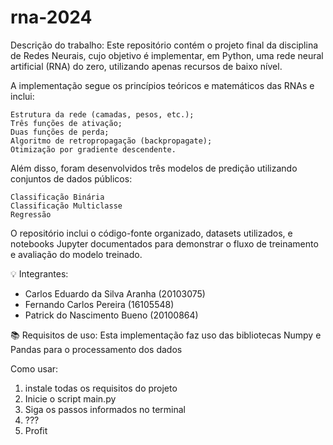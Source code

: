 # rna-2024

Descrição do trabalho: 
Este repositório contém o projeto final da disciplina de Redes Neurais, cujo objetivo é implementar, em Python, uma rede neural artificial (RNA) do zero, utilizando apenas recursos de baixo nível.

A implementação segue os princípios teóricos e matemáticos das RNAs e inclui:

    Estrutura da rede (camadas, pesos, etc.);
    Três funções de ativação;
    Duas funções de perda;
    Algoritmo de retropropagação (backpropagate);
    Otimização por gradiente descendente.

Além disso, foram desenvolvidos três modelos de predição utilizando conjuntos de dados públicos:

    Classificação Binária
    Classificação Multiclasse
    Regressão

O repositório inclui o código-fonte organizado, datasets utilizados, e notebooks Jupyter documentados para demonstrar o fluxo de treinamento e avaliação do modelo treinado.

💡 Integrantes:
- Carlos Eduardo da Silva Aranha (20103075)
- Fernando Carlos Pereira (16105548)
- Patrick do Nascimento Bueno (20100864)

📚 Requisitos de uso:
Esta implementação faz uso das bibliotecas Numpy e Pandas para o processamento dos dados

Como usar:
1. instale todas os requisitos do projeto
2. Inicie o script main.py
3. Siga os passos informados no terminal
4. ???
5. Profit
